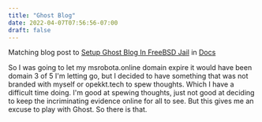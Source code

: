 ```yaml
---
title: "Ghost Blog"
date: 2022-04-07T07:56:56-07:00
draft: false
---
```

Matching blog post to [Setup Ghost Blog In FreeBSD Jail](/docs/ghostblog) in [Docs](/docs/)

So I was going to let my msrobota.online domain expire it would have been domain 3 of 5 I'm letting go, but I decided to have something that was not branded with myself or opekkt.tech to spew thoughts.  Which I have a difficult time doing.  I'm good at spewing thoughts, just not good at deciding to keep the incriminating evidence online for all to see.  But this gives me an excuse to play with Ghost. So there is that. 
